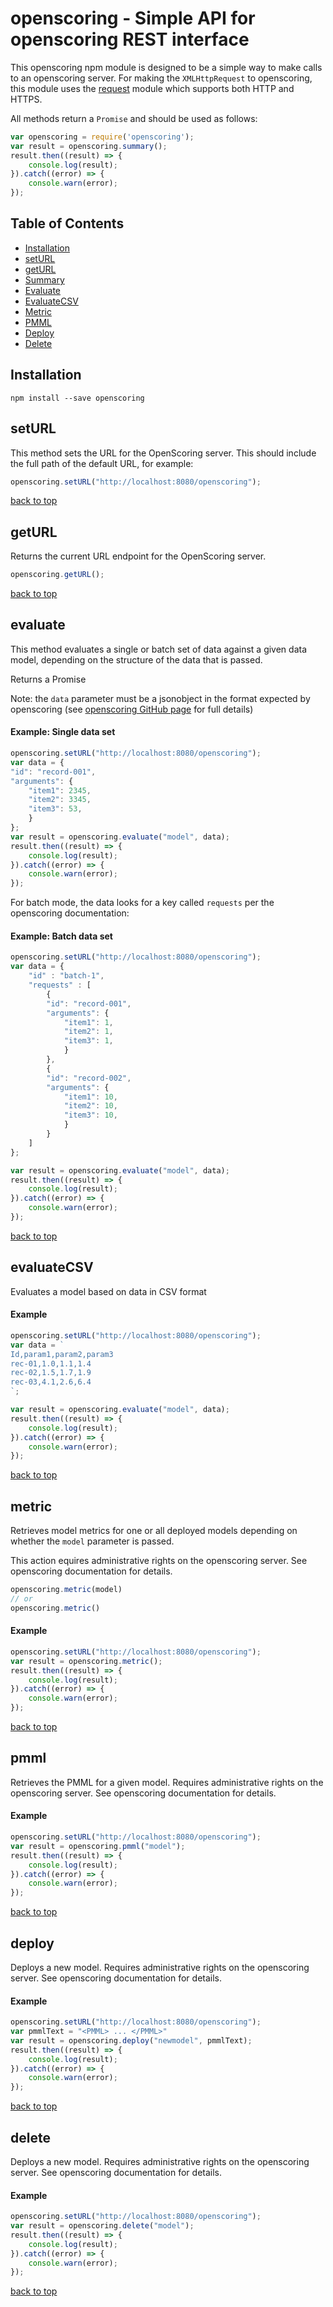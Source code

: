 # openscoring - Simple API for openscoring REST interface

This openscoring npm module is designed to be a simple way to make calls to an openscoring server. For making the `XMLHttpRequest` to openscoring, this module uses the [request](https://www.npmjs.com/package/request) module which supports both HTTP and HTTPS.

All methods return a `Promise` and should be used as follows:

```js
var openscoring = require('openscoring');
var result = openscoring.summary();
result.then((result) => {
	console.log(result);
}).catch((error) => {
	console.warn(error);
});
```

## Table of Contents

 - [Installation](#installation)
 - [setURL](#setURL)
 - [getURL](#getURL)
 - [Summary](#summary)
 - [Evaluate](#evaluate)
 - [EvaluateCSV](#evaluateCSV)
 - [Metric](#metric)
 - [PMML](#pmml)
 - [Deploy](#deploy)
 - [Delete](#delete)


## Installation

```
npm install --save openscoring
```

## setURL
This method sets the URL for the OpenScoring server. This should include the full path of the default URL, for example:

```js
openscoring.setURL("http://localhost:8080/openscoring");
```
[back to top](#table-of-contents)

## getURL
Returns the current URL endpoint for the OpenScoring server.

```js
openscoring.getURL();
```
[back to top](#table-of-contents)

## evaluate
This method evaluates a single or batch set of data against a given data model, depending on the structure of the data that is passed.

Returns a Promise

Note: the `data` parameter must be a jsonobject in the format expected by openscoring (see [openscoring GitHub page](http://github.com/openscoring/openscoring) for full details)

#### Example: Single data set
```js
openscoring.setURL("http://localhost:8080/openscoring");
var data = {
"id": "record-001",
"arguments": {
	"item1": 2345,
	"item2": 3345,
	"item3": 53,
	}
};
var result = openscoring.evaluate("model", data);
result.then((result) => {
	console.log(result);
}).catch((error) => {
	console.warn(error);
});
```

For batch mode, the data looks for a key called `requests` per the openscoring documentation:

#### Example: Batch data set
```js
openscoring.setURL("http://localhost:8080/openscoring");
var data = {
	"id" : "batch-1",
	"requests" : [
		{
		"id": "record-001",
		"arguments": {
			"item1": 1,
			"item2": 1,
			"item3": 1,
			}
		},
		{
		"id": "record-002",
		"arguments": {
			"item1": 10,
			"item2": 10,
			"item3": 10,
			}
		}	
	]
};

var result = openscoring.evaluate("model", data);
result.then((result) => {
	console.log(result);
}).catch((error) => {
	console.warn(error);
});
```

[back to top](#table-of-contents)

## evaluateCSV
Evaluates a model based on data in CSV format

#### Example
```js
openscoring.setURL("http://localhost:8080/openscoring");
var data = `
Id,param1,param2,param3
rec-01,1.0,1.1,1.4
rec-02,1.5,1.7,1.9
rec-03,4.1,2.6,6.4
`;

var result = openscoring.evaluate("model", data);
result.then((result) => {
	console.log(result);
}).catch((error) => {
	console.warn(error);
});
```

[back to top](#table-of-contents)

## metric
Retrieves model metrics for one or all deployed models depending on whether the `model` parameter is passed.

This action equires administrative rights on the openscoring server. See openscoring documentation for details.

```js
openscoring.metric(model)
// or
openscoring.metric()
```

#### Example
```js
openscoring.setURL("http://localhost:8080/openscoring");
var result = openscoring.metric();
result.then((result) => {
	console.log(result);
}).catch((error) => {
	console.warn(error);
});
```
[back to top](#table-of-contents)

## pmml
Retrieves the PMML for a given model. Requires administrative rights on the openscoring server. See openscoring documentation for details.


#### Example
```js
openscoring.setURL("http://localhost:8080/openscoring");
var result = openscoring.pmml("model");
result.then((result) => {
	console.log(result);
}).catch((error) => {
	console.warn(error);
});
```
[back to top](#table-of-contents)

## deploy
Deploys a new model. Requires administrative rights on the openscoring server. See openscoring documentation for details.

#### Example
```js
openscoring.setURL("http://localhost:8080/openscoring");
var pmmlText = "<PMML> ... </PMML>"
var result = openscoring.deploy("newmodel", pmmlText);
result.then((result) => {
	console.log(result);
}).catch((error) => {
	console.warn(error);
});
```
[back to top](#table-of-contents)

## delete
Deploys a new model. Requires administrative rights on the openscoring server. See openscoring documentation for details.

#### Example
```js
openscoring.setURL("http://localhost:8080/openscoring");
var result = openscoring.delete("model");
result.then((result) => {
	console.log(result);
}).catch((error) => {
	console.warn(error);
});
```

[back to top](#table-of-contents)